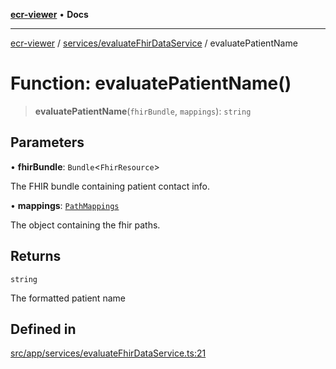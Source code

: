 [**ecr-viewer**](../../../README.md) • **Docs**

***

[ecr-viewer](../../../README.md) / [services/evaluateFhirDataService](../README.md) / evaluatePatientName

# Function: evaluatePatientName()

> **evaluatePatientName**(`fhirBundle`, `mappings`): `string`

## Parameters

• **fhirBundle**: `Bundle`\<`FhirResource`\>

The FHIR bundle containing patient contact info.

• **mappings**: [`PathMappings`](../../../utils/interfaces/PathMappings.md)

The object containing the fhir paths.

## Returns

`string`

The formatted patient name

## Defined in

[src/app/services/evaluateFhirDataService.ts:21](https://github.com/CDCgov/phdi/blob/fa63a85e5b4651bdfc0d25ecc23a67e11fbcba18/containers/ecr-viewer/src/app/services/evaluateFhirDataService.ts#L21)
